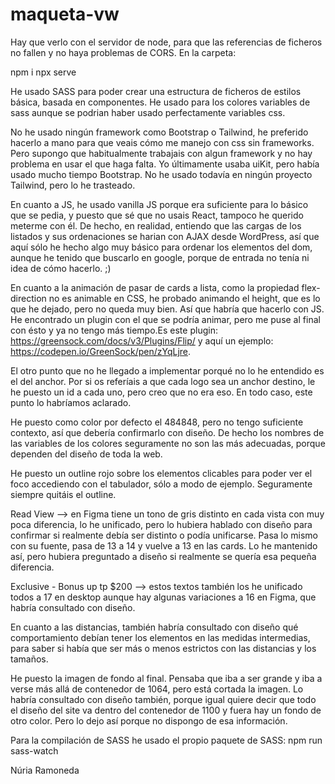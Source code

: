 # maqueta-vw

Hay que verlo con el servidor de node, para que las referencias de ficheros no fallen y no haya problemas de CORS.
En la carpeta:

npm i
npx serve

He usado SASS para poder crear una estructura de ficheros de estilos básica, basada en componentes. He usado para los colores variables de sass aunque se podrian haber usado perfectamente variables css.

No he usado ningún framework como Bootstrap o Tailwind, he preferido hacerlo a mano para que veais cómo me manejo con css sin frameworks. Pero supongo que habitualmente trabajais con algun framework y no hay problema en usar el que haga falta. Yo últimamente usaba uiKit, pero había usado mucho tiempo Bootstrap. No he usado todavía en ningún proyecto Tailwind, pero lo he trasteado.

En cuanto a JS, he usado vanilla JS porque era suficiente para lo básico que se pedia, y puesto que sé que no usais React, tampoco he querido meterme con él. De hecho, en realidad, entiendo que las cargas de los listados y sus ordenaciones se harian con AJAX desde WordPress, así que aquí sólo he hecho algo muy básico para ordenar los elementos del dom, aunque he tenido que buscarlo en google, porque de entrada no tenía ni idea de cómo hacerlo. ;)

En cuanto a la animación de pasar de cards a lista, como la propiedad flex-direction no es animable en CSS, he probado animando el height, que es lo que he dejado, pero no queda muy bien. Así que habría que hacerlo con JS. He encontrado un plugin con el que se podría animar, pero me puse al final con ésto y ya no tengo más tiempo.Es este plugin: https://greensock.com/docs/v3/Plugins/Flip/ y aquí un ejemplo: https://codepen.io/GreenSock/pen/zYqLjre.

El otro punto que no he llegado a implementar porqué no lo he entendido es el del anchor. Por si os referíais a que cada logo sea un anchor destino, le he puesto un id a cada uno, pero creo que no era eso. En todo caso, este punto lo habríamos aclarado.

He puesto como color por defecto el 484848, pero no tengo suficiente contexto, así que debería confirmarlo con diseño. De hecho los nombres de las variables de los colores seguramente no son las más adecuadas, porque dependen del diseño de toda la web.

He puesto un outline rojo sobre los elementos clicables para poder ver el foco accediendo con el tabulador, sólo a modo de ejemplo. Seguramente siempre quitáis el outline.

Read View --> en Figma tiene un tono de gris distinto en cada vista con muy poca diferencia, lo he unificado, pero lo hubiera hablado con diseño para confirmar si realmente debía ser distinto o podía unificarse.
Pasa lo mismo con su fuente, pasa de 13 a 14 y vuelve a 13 en las cards. Lo he mantenido así, pero hubiera preguntado a diseño si realmente se quería esa pequeña diferencia.

Exclusive - Bonus up tp $200 --> estos textos también los he unificado todos a 17 en desktop aunque hay algunas variaciones a 16 en Figma, que habría consultado con diseño.

En cuanto a las distancias, también habría consultado con diseño qué comportamiento debían tener los elementos en las medidas intermedias, para saber si había que ser más o menos estrictos con las distancias y los tamaños.

He puesto la imagen de fondo al final. Pensaba que iba a ser grande y iba a verse más allá de contenedor de 1064, pero está cortada la imagen. Lo habría consultado con diseño también, porque igual quiere decir que todo el diseño del site va dentro del contenedor de 1100 y fuera hay un fondo de otro color. Pero lo dejo así porque no dispongo de esa información.

Para la compilación de SASS he usado el propio paquete de SASS:
npm run sass-watch

Núria Ramoneda
